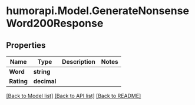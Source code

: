 # humorapi.Model.GenerateNonsenseWord200Response

## Properties

Name | Type | Description | Notes
------------ | ------------- | ------------- | -------------
**Word** | **string** |  | 
**Rating** | **decimal** |  | 

[[Back to Model list]](../README.md#documentation-for-models) [[Back to API list]](../README.md#documentation-for-api-endpoints) [[Back to README]](../README.md)

